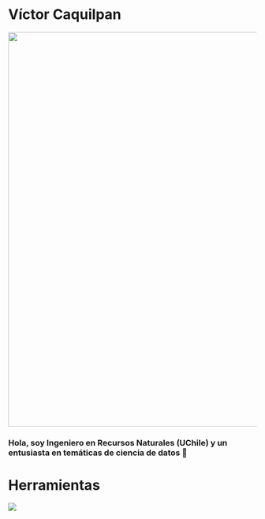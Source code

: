 # Víctor Caquilpan

<img src="https://miro.medium.com/max/1200/1*008eIu9lG7QVmhGNNy9RpA.jpeg" width="800px">

### Hola, soy Ingeniero en Recursos Naturales (UChile) y un entusiasta en temáticas de ciencia de datos 🌱

# Herramientas

![](https://img.shields.io/badge/OS-Linux-informational?style=flat&logo=<LOGO_NAME>&logoColor=white&color=2bbc8a)
